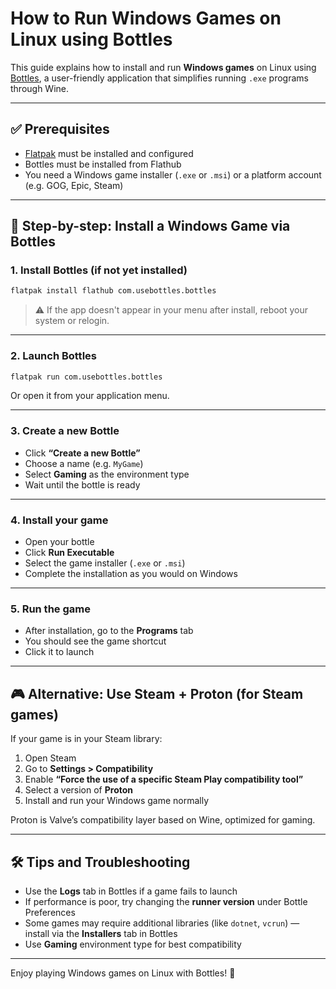 # How to Run Windows Games on Linux using Bottles

This guide explains how to install and run **Windows games** on Linux using [Bottles](https://usebottles.com/), a user-friendly application that simplifies running `.exe` programs through Wine.

---

## ✅ Prerequisites

- [Flatpak](https://flatpak.org/setup/) must be installed and configured
- Bottles must be installed from Flathub
- You need a Windows game installer (`.exe` or `.msi`) or a platform account (e.g. GOG, Epic, Steam)

---

## 🧩 Step-by-step: Install a Windows Game via Bottles

### 1. Install Bottles (if not yet installed)

```bash
flatpak install flathub com.usebottles.bottles
```

> ⚠️ If the app doesn't appear in your menu after install, reboot your system or relogin.

---

### 2. Launch Bottles

```bash
flatpak run com.usebottles.bottles
```

Or open it from your application menu.

---

### 3. Create a new Bottle

- Click **“Create a new Bottle”**
- Choose a name (e.g. `MyGame`)
- Select **Gaming** as the environment type
- Wait until the bottle is ready

---

### 4. Install your game

- Open your bottle
- Click **Run Executable**
- Select the game installer (`.exe` or `.msi`)
- Complete the installation as you would on Windows

---

### 5. Run the game

- After installation, go to the **Programs** tab
- You should see the game shortcut
- Click it to launch

---

## 🎮 Alternative: Use Steam + Proton (for Steam games)

If your game is in your Steam library:

1. Open Steam
2. Go to **Settings > Compatibility**
3. Enable **“Force the use of a specific Steam Play compatibility tool”**
4. Select a version of **Proton**
5. Install and run your Windows game normally

Proton is Valve’s compatibility layer based on Wine, optimized for gaming.

---

## 🛠️ Tips and Troubleshooting

- Use the **Logs** tab in Bottles if a game fails to launch
- If performance is poor, try changing the **runner version** under Bottle Preferences
- Some games may require additional libraries (like `dotnet`, `vcrun`) — install via the **Installers** tab in Bottles
- Use **Gaming** environment type for best compatibility

---

Enjoy playing Windows games on Linux with Bottles! 🍷
